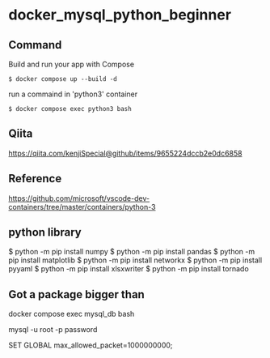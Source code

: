 # docker_mysql_python_beginner

## Command

Build and run your app with Compose
```
$ docker compose up --build -d
```

run a commaind in 'python3' container
```
$ docker compose exec python3 bash
```

## Qiita

https://qiita.com/kenjiSpecial@github/items/9655224dccb2e0dc6858

## Reference

https://github.com/microsoft/vscode-dev-containers/tree/master/containers/python-3

## python library
$ python -m pip install numpy
$ python -m pip install pandas
$ python -m pip install matplotlib
$ python -m pip install networkx
$ python -m pip install pyyaml
$ python -m pip install xlsxwriter
$ python -m pip install tornado

## Got a package bigger than
docker compose exec mysql_db bash

mysql -u root -p
password

SET GLOBAL max_allowed_packet=1000000000;

